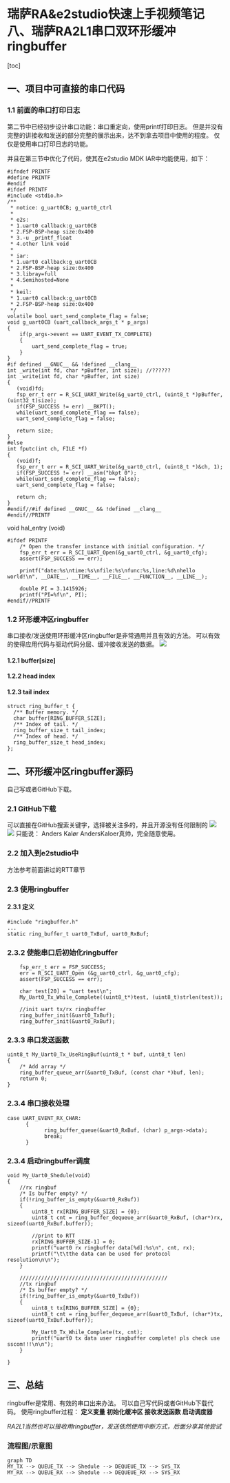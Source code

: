 # 瑞萨RA&e2studio快速上手视频笔记 八、瑞萨RA2L1串口双环形缓冲ringbuffer
[toc]

## 一、**项目中可直接的串口代码**
### 1.1 前面的串口打印日志
第二节中已经初步设计串口功能：串口重定向，使用printf打印日志。
但是并没有完整的讲接收和发送的部分完整的展示出来，达不到拿去项目中使用的程度。
仅仅是使用串口打印日志的功能。

并且在第三节中优化了代码，使其在e2studio MDK IAR中均能使用，如下：

```
#ifndef PRINTF
#define PRINTF
#endif
#ifdef PRINTF
#include <stdio.h>
/**
 * notice: g_uart0CB; g_uart0_ctrl
 *
 * e2s:
 * 1.uart0 callback:g_uart0CB
 * 2.FSP-BSP-heap size:0x400
 * 3.-u _printf_float
 * 4.other link void
 *
 * iar:
 * 1.uart0 callback:g_uart0CB
 * 2.FSP-BSP-heap size:0x400
 * 3.libray=full
 * 4.Semihosted=None
 *
 * keil:
 * 1.uart0 callback:g_uart0CB
 * 2.FSP-BSP-heap size:0x400
 */
volatile bool uart_send_complete_flag = false;
void g_uart0CB (uart_callback_args_t * p_args)
{
    if(p_args->event == UART_EVENT_TX_COMPLETE)
    {
        uart_send_complete_flag = true;
    }
}
#if defined __GNUC__ && !defined __clang__
int _write(int fd, char *pBuffer, int size); //??????
int _write(int fd, char *pBuffer, int size)
{
   (void)fd;
   fsp_err_t err = R_SCI_UART_Write(&g_uart0_ctrl, (uint8_t *)pBuffer, (uint32_t)size);
   if(FSP_SUCCESS != err) __BKPT();
   while(uart_send_complete_flag == false);
   uart_send_complete_flag = false;

   return size;
}
#else
int fputc(int ch, FILE *f)
{
   (void)f;
   fsp_err_t err = R_SCI_UART_Write(&g_uart0_ctrl, (uint8_t *)&ch, 1);
   if(FSP_SUCCESS != err) __asm("bkpt 0");
   while(uart_send_complete_flag == false);
   uart_send_complete_flag = false;

   return ch;
}
#endif//#if defined __GNUC__ && !defined __clang__
#endif//PRINTF

````
void hal_entry (void)
```
#ifdef PRINTF
    /* Open the transfer instance with initial configuration. */
    fsp_err_t err = R_SCI_UART_Open(&g_uart0_ctrl, &g_uart0_cfg);
    assert(FSP_SUCCESS == err);

    printf("date:%s\ntime:%s\nfile:%s\nfunc:%s,line:%d\nhello world!\n", __DATE__, __TIME__, __FILE__, __FUNCTION__, __LINE__);

    double PI = 3.1415926;
    printf("PI=%f\n", PI);
#endif//PRINTF
```

### 1.2 环形缓冲区ringbuffer
串口接收/发送使用环形缓冲区ringbuffer是非常通用并且有效的方法。
可以有效的使得应用代码与驱动代码分层、缓冲接收发送的数据。
![](./images/1.png)

#### 1.2.1 **buffer[size]**
#### 1.2.2 **head index**
#### 1.2.3 **tail index**
```
struct ring_buffer_t {
  /** Buffer memory. */
  char buffer[RING_BUFFER_SIZE];
  /** Index of tail. */
  ring_buffer_size_t tail_index;
  /** Index of head. */
  ring_buffer_size_t head_index;
};
```

## 二、环形缓冲区ringbuffer源码
自己写或者GitHub下载。
### 2.1 GitHub下载
可以直接在GitHub搜索关键字，选择被关注多的，并且开源没有任何限制的
![](./images/2.png)
![](./images/3.png)
只能说：
Anders Kalør
AndersKaloer真帅，完全随意使用。

### 2.2 加入到e2studio中
方法参考前面讲过的RTT章节

### 2.3 使用ringbuffer
#### 2.3.1 定义
```
#include "ringbuffer.h"
...
static ring_buffer_t uart0_TxBuf, uart0_RxBuf;
```

### 2.3.2 使能串口后初始化ringbuffer
```
    fsp_err_t err = FSP_SUCCESS;
    err = R_SCI_UART_Open (&g_uart0_ctrl, &g_uart0_cfg);
    assert(FSP_SUCCESS == err);

    char test[20] = "uart test\n";
    My_Uart0_Tx_While_Complete((uint8_t*)test, (uint8_t)strlen(test));

    //init uart tx/rx ringbuffer
    ring_buffer_init(&uart0_TxBuf);
    ring_buffer_init(&uart0_RxBuf);
```

### 2.3.3 串口发送函数
```
uint8_t My_Uart0_Tx_UseRingBuf(uint8_t * buf, uint8_t len)
{
    /* Add array */
    ring_buffer_queue_arr(&uart0_TxBuf, (const char *)buf, len);
    return 0;
}
```

### 2.3.4 串口接收处理 
```
case UART_EVENT_RX_CHAR:
      {
            ring_buffer_queue(&uart0_RxBuf, (char) p_args->data);
            break;
      }
```

### 2.3.4 启动ringbuffer调度
```
void My_Uart0_Shedule(void)
{
    //rx ringbuf
    /* Is buffer empty? */
    if(!ring_buffer_is_empty(&uart0_RxBuf))
    {
        uint8_t rx[RING_BUFFER_SIZE] = {0};
        uint8_t cnt = ring_buffer_dequeue_arr(&uart0_RxBuf, (char*)rx, sizeof(uart0_RxBuf.buffer));

        //print to RTT
        rx[RING_BUFFER_SIZE-1] = 0;
        printf("uart0 rx ringbuffer data[%d]:%s\n", cnt, rx);
        printf("\t\tthe data can be used for protocol resolution\n\n");
    }

    ////////////////////////////////////////////////
    //tx ringbuf
    /* Is buffer empty? */
    if(!ring_buffer_is_empty(&uart0_TxBuf))
    {
        uint8_t tx[RING_BUFFER_SIZE] = {0};
        uint8_t cnt = ring_buffer_dequeue_arr(&uart0_TxBuf, (char*)tx, sizeof(uart0_TxBuf.buffer));

        My_Uart0_Tx_While_Complete(tx, cnt);
        printf("uart0 tx data user ringbuffer complete! pls check use sscom!!!\n\n");
    }

}
```
## 三、总结
ringbuffer是常用、有效的串口出来办法。
可以自己写代码或者GitHub下载代码。
使用ringbuffer过程：
**定义变量**
**初始化缓冲区**
**接收发送函数**
**启动调度器**



*RA2L1当然也可以接收用ringbuffer，发送依然使用中断方式，后面分享其他尝试*

### 流程图/示意图
```mermaid
graph TD
MY_TX --> QUEUE_TX --> Shedule --> DEQUEUE_TX --> SYS_TX
MY_RX --> QUEUE_RX --> Shedule --> DEQUEUE_RX --> SYS_RX
```